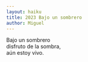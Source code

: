 ```yaml
---
layout: haiku
title: 2023 Bajo un sombrero
author: Miguel
---
```

Bajo un sombrero<br>
disfruto de la sombra,<br>
aún estoy vivo.<br>

